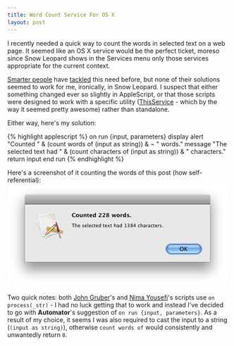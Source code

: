 ```yaml
---
title: Word Count Service For OS X
layout: post
---
```


I recently needed a quick way to count the words in selected text on a web page. It seemed like an OS X service would be the perfect ticket, moreso since Snow Leopard shows in the Services menu only those services appropriate for the current context.

[Smarter people][df] have [tackled][eoi] this need before, but none of their solutions seemed to work for me, ironically, in Snow Leopard. I suspect that either something changed ever so slightly in AppleScript, or that those scripts were designed to work with a specific utility ([ThisService](http://wafflesoftware.net/thisservice/) - which by the way it seemed pretty awesome) rather than standalone.

Either way, here's my solution:

{% highlight applescript %}
on run {input, parameters}
  display alert "Counted " & (count words of (input as string)) & ¬
    " words." message "The selected text had " & (count characters of (input as string)) & " characters."
  return input
end run
{% endhighlight %}

Here's a screenshot of it counting the words of this post (how self-referential):
![Word Count Screenshot](/media/images/word_count.jpg)

Two quick notes: both [John Gruber][df]'s and [Nima Yousefi][eoi]'s scripts use `on process(_str)` - I had no luck getting that to work and instead I've decided to go with **Automator**'s suggestion of `on run {input, parameters}`. As a result of my choice, it seems I was also required to cast the input to a string (`(input as string)`), otherwise `count words of` would consistently and unwantedly return `0`.

[df]: http://daringfireball.net/2007/01/word_count_script_for_thisservice
[eoi]: http://equinox-of-insanity.com/2008/01/better-word-count-service/
